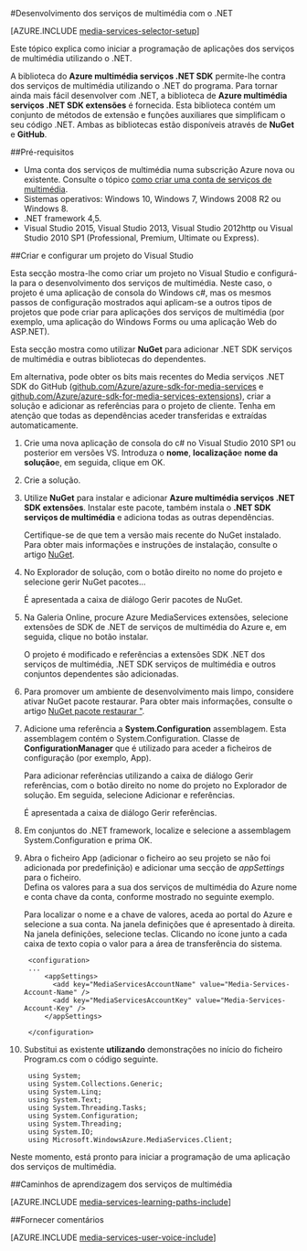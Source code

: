 <properties 
    pageTitle="Como configurar o computador para o desenvolvimento de serviços de multimédia com o .NET" 
    description="Saiba mais sobre as pré-requisitos para utilizar o SDK de serviços de multimédia para .NET dos serviços de multimédia. Saiba também como criar uma aplicação do Visual Studio." 
    services="media-services" 
    documentationCenter="" 
    authors="juliako" 
    manager="erikre" 
    editor=""/>

<tags 
    ms.service="media-services" 
    ms.workload="media" 
    ms.tgt_pltfrm="na" 
    ms.devlang="dotnet" 
    ms.topic="article" 
    ms.date="10/24/2016"  
    ms.author="juliako"/>

#<a name="media-services-development-with-net"></a>Desenvolvimento dos serviços de multimédia com o .NET

[AZURE.INCLUDE [media-services-selector-setup](../../includes/media-services-selector-setup.md)]

Este tópico explica como iniciar a programação de aplicações dos serviços de multimédia utilizando o .NET.

A biblioteca do **Azure multimédia serviços .NET SDK** permite-lhe contra dos serviços de multimédia utilizando o .NET do programa. Para tornar ainda mais fácil desenvolver com .NET, a biblioteca de **Azure multimédia serviços .NET SDK extensões** é fornecida. Esta biblioteca contém um conjunto de métodos de extensão e funções auxiliares que simplificam o seu código .NET. Ambas as bibliotecas estão disponíveis através de **NuGet** e **GitHub**.


##<a name="prerequisites"></a>Pré-requisitos

-   Uma conta dos serviços de multimédia numa subscrição Azure nova ou existente. Consulte o tópico [como criar uma conta de serviços de multimédia](media-services-portal-create-account.md).
-   Sistemas operativos: Windows 10, Windows 7, Windows 2008 R2 ou Windows 8.
-   .NET framework 4,5.
-    Visual Studio 2015, Visual Studio 2013, Visual Studio 2012http ou Visual Studio 2010 SP1 (Professional, Premium, Ultimate ou Express).


##<a name="create-and-configure-a-visual-studio-project"></a>Criar e configurar um projeto do Visual Studio

Esta secção mostra-lhe como criar um projeto no Visual Studio e configurá-la para o desenvolvimento dos serviços de multimédia.  Neste caso, o projeto é uma aplicação de consola do Windows c#, mas os mesmos passos de configuração mostrados aqui aplicam-se a outros tipos de projetos que pode criar para aplicações dos serviços de multimédia (por exemplo, uma aplicação do Windows Forms ou uma aplicação Web do ASP.NET).

Esta secção mostra como utilizar **NuGet** para adicionar .NET SDK serviços de multimédia e outras bibliotecas do dependentes.

Em alternativa, pode obter os bits mais recentes do Media serviços .NET SDK do GitHub ([github.com/Azure/azure-sdk-for-media-services](https://github.com/Azure/azure-sdk-for-media-services) e [github.com/Azure/azure-sdk-for-media-services-extensions](https://github.com/Azure/azure-sdk-for-media-services-extensions)), criar a solução e adicionar as referências para o projeto de cliente. Tenha em atenção que todas as dependências aceder transferidas e extraídas automaticamente.

1. Crie uma nova aplicação de consola do c# no Visual Studio 2010 SP1 ou posterior em versões VS. Introduza o **nome**, **localização**e **nome da solução**e, em seguida, clique em OK.

2. Crie a solução.

2. Utilize **NuGet** para instalar e adicionar **Azure multimédia serviços .NET SDK extensões**. Instalar este pacote, também instala o **.NET SDK serviços de multimédia** e adiciona todas as outras dependências.

    Certifique-se de que tem a versão mais recente do NuGet instalado. Para obter mais informações e instruções de instalação, consulte o artigo [NuGet](http://nuget.codeplex.com/).

2. No Explorador de solução, com o botão direito no nome do projeto e selecione gerir NuGet pacotes...

    É apresentada a caixa de diálogo Gerir pacotes de NuGet.

3. Na Galeria Online, procure Azure MediaServices extensões, selecione extensões de SDK de .NET de serviços de multimédia do Azure e, em seguida, clique no botão instalar.

    O projeto é modificado e referências a extensões SDK .NET dos serviços de multimédia, .NET SDK serviços de multimédia e outros conjuntos dependentes são adicionadas.

4. Para promover um ambiente de desenvolvimento mais limpo, considere ativar NuGet pacote restaurar. Para obter mais informações, consulte o artigo [NuGet pacote restaurar "](http://docs.nuget.org/consume/package-restore).

3. Adicione uma referência a **System.Configuration** assemblagem. Esta assemblagem contém o System.Configuration. Classe de **ConfigurationManager** que é utilizado para aceder a ficheiros de configuração (por exemplo, App).

    Para adicionar referências utilizando a caixa de diálogo Gerir referências, com o botão direito no nome do projeto no Explorador de solução. Em seguida, selecione Adicionar e referências.

    É apresentada a caixa de diálogo Gerir referências.

4. Em conjuntos do .NET framework, localize e selecione a assemblagem System.Configuration e prima OK.
5. Abra o ficheiro App (adicionar o ficheiro ao seu projeto se não foi adicionada por predefinição) e adicionar uma secção de *appSettings* para o ficheiro.     
Defina os valores para a sua dos serviços de multimédia do Azure nome e conta chave da conta, conforme mostrado no seguinte exemplo.

    Para localizar o nome e a chave de valores, aceda ao portal do Azure e selecione a sua conta. Na janela definições que é apresentado à direita. Na janela definições, selecione teclas. Clicando no ícone junto a cada caixa de texto copia o valor para a área de transferência do sistema.


        <configuration>
        ...
            <appSettings>
              <add key="MediaServicesAccountName" value="Media-Services-Account-Name" />
              <add key="MediaServicesAccountKey" value="Media-Services-Account-Key" />
            </appSettings>

        </configuration>

6. Substitui as existente **utilizando** demonstrações no início do ficheiro Program.cs com o código seguinte.

        using System;
        using System.Collections.Generic;
        using System.Linq;
        using System.Text;
        using System.Threading.Tasks;
        using System.Configuration;
        using System.Threading;
        using System.IO;
        using Microsoft.WindowsAzure.MediaServices.Client;

Neste momento, está pronto para iniciar a programação de uma aplicação dos serviços de multimédia.    


##<a name="media-services-learning-paths"></a>Caminhos de aprendizagem dos serviços de multimédia

[AZURE.INCLUDE [media-services-learning-paths-include](../../includes/media-services-learning-paths-include.md)]

##<a name="provide-feedback"></a>Fornecer comentários

[AZURE.INCLUDE [media-services-user-voice-include](../../includes/media-services-user-voice-include.md)]

